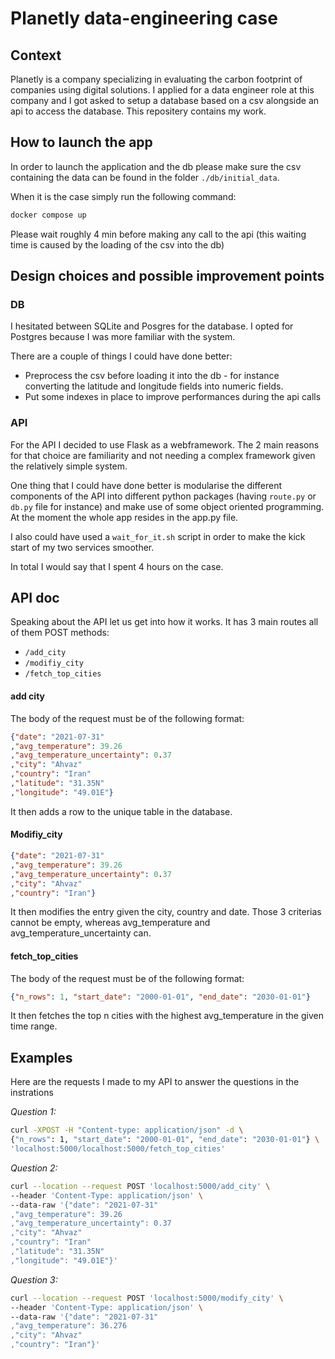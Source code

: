 # Planetly data-engineering case

## Context

Planetly is a company specializing in evaluating the carbon footprint of companies using digital solutions. I applied for a data engineer role at this company and I got asked to setup a database based on a csv alongside an api to access the database. This repositery contains my work.

## How to launch the app

In order to launch the application and the db please make sure the csv containing the data can be found in the folder `./db/initial_data`.

When it is the case simply run the following command:

```bash 
docker compose up
```

Please wait roughly 4 min before making any call to the api (this waiting time is caused by the loading of the csv into the db)

## Design choices and possible improvement points

### DB

I hesitated between SQLite and Posgres for the database. I opted for Postgres because I was more familiar with the system.

There are a couple of things I could have done better:

- Preprocess the csv before loading it into the db - for instance converting the latitude and longitude fields into numeric fields.
- Put some indexes in place to improve performances during the api calls

### API

For the API I decided to use Flask as a webframework. The 2 main reasons for that choice are familiarity and not needing a complex framework given the relatively simple system.

One thing that I could have done better is modularise the different components of the API into different python packages (having `route.py` or `db.py` file for instance) and make use of some object oriented programming. At the moment the whole app resides in the app.py file.

I also could have used a `wait_for_it.sh` script in order to make the kick start of my two services smoother.

In total I would say that I spent 4 hours on the case. 

## API doc

Speaking about the API let us get into how it works. It has 3 main routes all of them POST methods:

- `/add_city`
- `/modifiy_city`
- `/fetch_top_cities`

#### add city

The body of the request must be of the following format:

```json
{"date": "2021-07-31"
,"avg_temperature": 39.26
,"avg_temperature_uncertainty": 0.37
,"city": "Ahvaz"
,"country": "Iran"
,"latitude": "31.35N"
,"longitude": "49.01E"}
```

It then adds a row to the unique table in the database.

#### Modifiy_city


```json
{"date": "2021-07-31"
,"avg_temperature": 39.26
,"avg_temperature_uncertainty": 0.37
,"city": "Ahvaz"
,"country": "Iran"}
```

It then modifies the entry given the city, country and date. Those 3 criterias cannot be empty, whereas avg_temperature and avg_temperature_uncertainty can.


#### fetch_top_cities

The body of the request must be of the following format:


```json
{"n_rows": 1, "start_date": "2000-01-01", "end_date": "2030-01-01"}
```

It then fetches the top n cities with the highest avg_temperature in the given time range.


## Examples

Here are the requests I made to my API to answer the questions in the instrations

*Question 1:*
```bash
curl -XPOST -H "Content-type: application/json" -d \
{"n_rows": 1, "start_date": "2000-01-01", "end_date": "2030-01-01"} \
'localhost:5000/localhost:5000/fetch_top_cities'
```
*Question 2:*

```bash
curl --location --request POST 'localhost:5000/add_city' \
--header 'Content-Type: application/json' \
--data-raw '{"date": "2021-07-31"
,"avg_temperature": 39.26
,"avg_temperature_uncertainty": 0.37
,"city": "Ahvaz"
,"country": "Iran"
,"latitude": "31.35N"
,"longitude": "49.01E"}'
```

*Question 3:*
```bash
curl --location --request POST 'localhost:5000/modify_city' \
--header 'Content-Type: application/json' \
--data-raw '{"date": "2021-07-31"
,"avg_temperature": 36.276
,"city": "Ahvaz"
,"country": "Iran"}'
```

